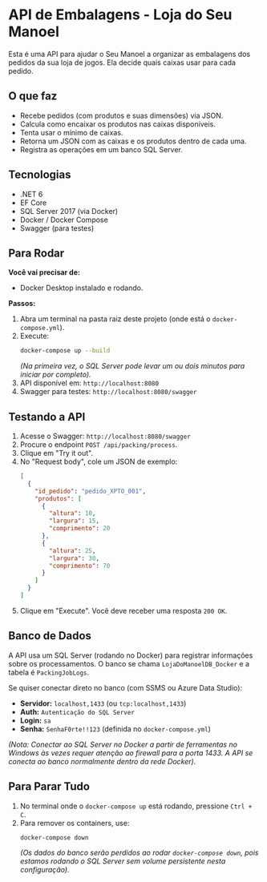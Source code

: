 ﻿# API de Embalagens - Loja do Seu Manoel

Esta é uma API para ajudar o Seu Manoel a organizar as embalagens dos pedidos da sua loja de jogos. Ela decide quais caixas usar para cada pedido.

## O que faz

* Recebe pedidos (com produtos e suas dimensões) via JSON.
* Calcula como encaixar os produtos nas caixas disponíveis.
* Tenta usar o mínimo de caixas.
* Retorna um JSON com as caixas e os produtos dentro de cada uma.
* Registra as operações em um banco SQL Server.

## Tecnologias

* .NET 6
* EF Core
* SQL Server 2017 (via Docker)
* Docker / Docker Compose
* Swagger (para testes)

## Para Rodar

**Você vai precisar de:**
* Docker Desktop instalado e rodando.

**Passos:**
1.  Abra um terminal na pasta raiz deste projeto (onde está o `docker-compose.yml`).
2.  Execute:
    ```bash
    docker-compose up --build
    ```
    *(Na primeira vez, o SQL Server pode levar um ou dois minutos para iniciar por completo).*
3.  API disponível em: `http://localhost:8080`
4.  Swagger para testes: `http://localhost:8080/swagger`

## Testando a API

1.  Acesse o Swagger: `http://localhost:8080/swagger`
2.  Procure o endpoint `POST /api/packing/process`.
3.  Clique em "Try it out".
4.  No "Request body", cole um JSON de exemplo:
    ```json
    [
      {
        "id_pedido": "pedido_XPTO_001",
        "produtos": [
          {
            "altura": 10,
            "largura": 15,
            "comprimento": 20
          },
          {
            "altura": 25,
            "largura": 30,
            "comprimento": 70
          }
        ]
      }
    ]
    ```
5.  Clique em "Execute". Você deve receber uma resposta `200 OK`.

## Banco de Dados

A API usa um SQL Server (rodando no Docker) para registrar informações sobre os processamentos. O banco se chama `LojaDoManoelDB_Docker` e a tabela é `PackingJobLogs`.

Se quiser conectar direto no banco (com SSMS ou Azure Data Studio):
* **Servidor:** `localhost,1433` (ou `tcp:localhost,1433`)
* **Auth:** `Autenticação do SQL Server`
* **Login:** `sa`
* **Senha:** `SenhaF0rte!!123` (definida no `docker-compose.yml`)

*(Nota: Conectar ao SQL Server no Docker a partir de ferramentas no Windows às vezes requer atenção ao firewall para a porta 1433. A API se conecta ao banco normalmente dentro da rede Docker).*

## Para Parar Tudo

1.  No terminal onde o `docker-compose up` está rodando, pressione `Ctrl + C`.
2.  Para remover os containers, use:
    ```bash
    docker-compose down
    ```
    *(Os dados do banco serão perdidos ao rodar `docker-compose down`, pois estamos rodando o SQL Server sem volume persistente nesta configuração).*